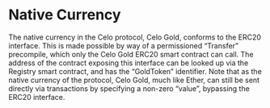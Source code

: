 # Native Currency

The native currency in the Celo protocol, Celo Gold, conforms to the ERC20 interface. This is made possible by way of a permissioned “Transfer” precompile, which only the Celo Gold ERC20 smart contract can call. The address of the contract exposing this interface can be looked up via the Registry smart contract, and has the “GoldToken” identifier. Note that as the native currency of the protocol, Celo Gold, much like Ether, can still be sent directly via transactions by specifying a non-zero “value”, bypassing the ERC20 interface.

